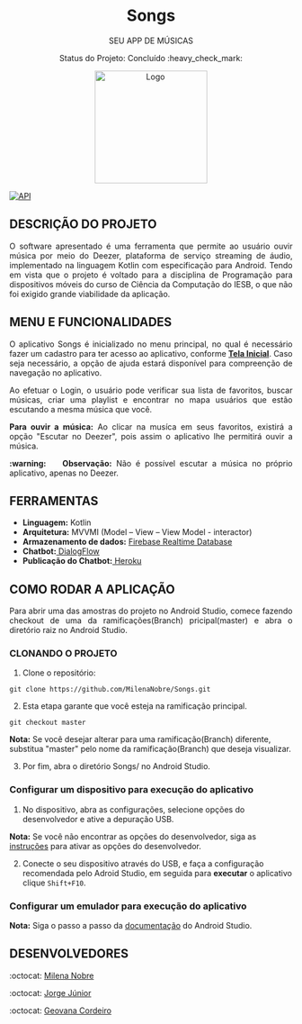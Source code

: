 <h1 align="center"> Songs </h1> 
<p align="center"> SEU APP DE MÚSICAS </p>
<p align="center"> Status do Projeto: Concluído :heavy_check_mark:</>
<div align="center">   
   <img width="200"  alt="Logo" src="https://user-images.githubusercontent.com/48803004/84547437-ecdcde80-acd9-11ea-97f6-2b42ae3862a8.png">
</div>

[![API](https://img.shields.io/badge/API-23%2B-brightgreen.svg?style=flat)](https://android-arsenal.com/api?level=23)


## DESCRIÇÃO DO PROJETO

<p align="justify"> O software apresentado é uma ferramenta que permite ao usuário ouvir música por meio do Deezer, plataforma de serviço streaming de áudio, implementado na linguagem Kotlin com especificação para Android.
    Tendo em vista que o projeto é voltado para a disciplina de Programação para dispositivos móveis do curso de Ciência da Computação do IESB, o que não foi exigido grande viabilidade da aplicação.</p>

## MENU E FUNCIONALIDADES

<p align="justify"> O aplicativo Songs é inicializado no menu principal, no qual é necessário fazer um cadastro para ter acesso ao aplicativo, conforme <b><a href="https://user-images.githubusercontent.com/48803004/84836840-f8e3db80-b00c-11ea-882c-496217116837.jpeg">Tela Inicial<a></b>. Caso seja necessário, a opção de ajuda estará disponível para compreenção de navegação no aplicativo. </p>
    
<p align="justify">Ao efetuar o Login, o usuário pode verificar sua lista de favoritos, buscar músicas, criar uma playlist e encontrar no mapa usuários que estão escutando a mesma música que você. </p>

<p align="justify"><b>Para ouvir a música:</b> Ao clicar na musíca em seus favoritos, existirá a opção "Escutar no Deezer", pois assim o aplicativo lhe permitirá ouvir a música.</p>

<p align="justify"><b> :warning: &nbsp;&nbsp; Observação:</b> Não é possível escutar a música no próprio aplicativo, apenas no Deezer.</p>

## FERRAMENTAS

<ul>
   <li><b>Linguagem:</b> Kotlin</li>
   <li><b>Arquitetura:</b> MVVMI (Model – View – View Model - interactor) </li>
   <li><b>Armazenamento de dados:</b> <a href="https://firebase.google.com/docs/auth"> Firebase Realtime Database </a> </li> 
   <li><b>Chatbot:</b><a href="https://dialogflow.com/docs"> DialogFlow </a></li>
   <li><b>Publicação do Chatbot:</b><a href="https://signup.heroku.com"> Heroku </a></li>
</ul>

## COMO RODAR A APLICAÇÃO 
<p align="justify"> Para abrir uma das amostras do projeto no Android Studio, comece fazendo checkout de uma da ramificações(Branch) pricipal(master) e abra o diretório raiz no Android Studio.</p>

### CLONANDO O PROJETO

1. Clone o repositório:

```
git clone https://github.com/MilenaNobre/Songs.git
```

2. Esta etapa garante que você esteja na ramificação principal. 

```
git checkout master
```

<b>Nota:</b> Se você desejar alterar para uma ramificação(Branch) diferente, substitua "master" pelo nome da ramificação(Branch) que deseja visualizar.

3. Por fim, abra o diretório Songs/ no Android Studio.

### Configurar um dispositivo para execução do aplicativo

1. No dispositivo, abra as configurações, selecione opções do desenvolvedor e ative a depuração USB.

<b>Nota:</b> Se você não encontrar as opções do desenvolvedor, siga as <a href="https://developer.android.com/studio/debug/dev-options">instruções</a> para ativar as opções do desenvolvedor.

2. Conecte o seu dispositivo através do USB, e faça a configuração recomendada pelo Adroid Studio, em seguida para <b>executar</b> o aplicativo clique ```Shift+F10```.

### Configurar um emulador para execução do aplicativo

<b>Nota:</b> Siga o passo a passo da <a href="https://developer.android.com/studio/run/emulator">documentação</a> do Android Studio.

## DESENVOLVEDORES
<p align="justify"> :octocat: <a href="https://github.com/MilenaNobre"> Milena Nobre </a> </p>
<p align="justify"> :octocat: <a href="https://github.com/jjorge98"> Jorge Júnior </a> </p>
<p align="justify"> :octocat: <a href="https://github.com/Geovascordeiro"> Geovana Cordeiro</a> </p>
